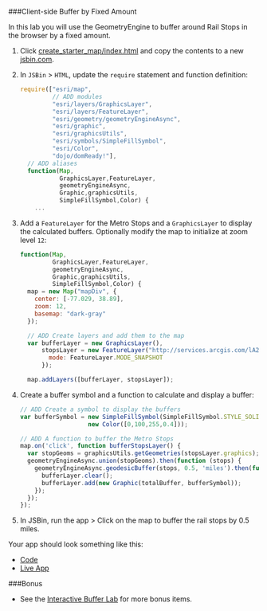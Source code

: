 ###Client-side Buffer by Fixed Amount

In this lab you will use the GeometryEngine to buffer around Rail Stops in the browser by a fixed amount.

1. Click [create_starter_map/index.html](../create_starter_map/index.html) and copy the contents to a new [jsbin.com](http://jsbin.com).

2. In `JSBin` > `HTML`, update the `require` statement and function definition:

    ```javascript
    require(["esri/map",
             // ADD modules
             "esri/layers/GraphicsLayer",
             "esri/layers/FeatureLayer",
             "esri/geometry/geometryEngineAsync",
             "esri/graphic",
             "esri/graphicsUtils",
             "esri/symbols/SimpleFillSymbol",
             "esri/Color",
             "dojo/domReady!"],
      // ADD aliases
      function(Map,
               GraphicsLayer,FeatureLayer,
               geometryEngineAsync,
               Graphic,graphicsUtils,
               SimpleFillSymbol,Color) {
        ...
    ```

3. Add a `FeatureLayer` for the Metro Stops and a `GraphicsLayer` to display the calculated buffers. Optionally modify the map to initialize at zoom level `12`:

    ```javascript
    function(Map,
             GraphicsLayer,FeatureLayer,
             geometryEngineAsync,
             Graphic,graphicsUtils,
             SimpleFillSymbol,Color) {
      map = new Map("mapDiv", {
        center: [-77.029, 38.89],
        zoom: 12,
        basemap: "dark-gray"
      });

      // ADD Create layers and add them to the map
      var bufferLayer = new GraphicsLayer(),
          stopsLayer = new FeatureLayer("http://services.arcgis.com/lA2FZKuu26Fips7U/arcgis/rest/services/MetroStops/FeatureServer/0", {
            mode: FeatureLayer.MODE_SNAPSHOT
          });

      map.addLayers([bufferLayer, stopsLayer]);
    ```

4. Create a buffer symbol and a function to calculate and display a buffer:

    ```javascript
    // ADD Create a symbol to display the buffers
    var bufferSymbol = new SimpleFillSymbol(SimpleFillSymbol.STYLE_SOLID, undefined,
                       new Color([0,100,255,0.4]));

    // ADD A function to buffer the Metro Stops
    map.on('click', function bufferStopsLayer() {
      var stopGeoms = graphicsUtils.getGeometries(stopsLayer.graphics);
      geometryEngineAsync.union(stopGeoms).then(function (stops) {
        geometryEngineAsync.geodesicBuffer(stops, 0.5, 'miles').then(function (totalBuffer) {
          bufferLayer.clear();
          bufferLayer.add(new Graphic(totalBuffer, bufferSymbol));
        });
      });
    });
    ```

5. In JSBin, run the app > Click on the map to buffer the rail stops by 0.5 miles.

Your app should look something like this:
* [Code](index.html)
* [Live App](http://jofraley.github.io/Hacking_JavaScript/labs/jsapi3/fixed_buffer_with_geometry_engine/index.html)

###Bonus
* See the [Interactive Buffer Lab](../buffer_with_geometry_engine/lab.md) for more bonus items.

